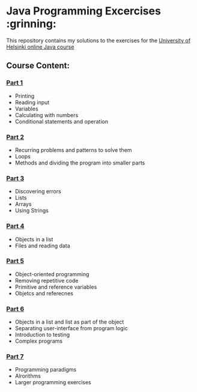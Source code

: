 <h1> Java Programming Excercises :grinning:</h1>


This repository contains my solutions to the exercises for the [University of Helsinki online Java course](https://moocfi.github.io/courses/2013/programming-part-1/)
<h2>Course Content:</h2>

[<h3>Part 1</h3>](https://github.com/ekaterinadvolkova/Java-exercises-from-Mooc.fi-course/tree/main/Week1)

* Printing
* Reading input
* Variables
* Calculating with numbers
* Conditional statements and operation

[<h3>Part 2</h3>](https://github.com/ekaterinadvolkova/Java-exercises-from-Mooc.fi-course/tree/main/Week_2)
* Recurring problems and patterns to solve them
* Loops
* Methods and dividing the program into smaller parts

[<h3>Part 3</h3>](https://github.com/ekaterinadvolkova/Java-exercises-from-Mooc.fi-course/tree/main/Week_3)
* Discovering errors
* Lists
* Arrays
* Using Strings

[<h3>Part 4</h3>](https://github.com/ekaterinadvolkova/Java-exercises-from-Mooc.fi-course/tree/main/Week_4)
* Objects in a list
* Files and reading data

[<h3>Part 5</h3>](https://github.com/ekaterinadvolkova/Java-exercises-from-Mooc.fi-course/tree/main/Week_5)
* Object-oriented programming
* Removing repetitive code
* Primitive and reference variables
* Objetcs and referecnes

[<h3>Part 6</h3>](https://github.com/ekaterinadvolkova/Java-exercises-from-Mooc.fi-course/tree/main/Week_6)
* Objects in a list and list as part of the object
* Separating user-interface from program logic
* Introduction to testing
* Complex programs

[<h3>Part 7</h3>](https://github.com/ekaterinadvolkova/Java-Programming-Part-I/tree/main/week_7)
* Programming paradigms
* Alrorithms
* Larger programming exercises

